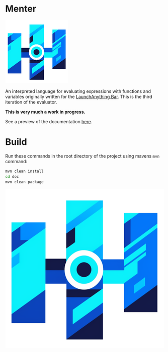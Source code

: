 # Menter

![Menter Thumbnail](doc/guide/img/navbar_icon.png)

An interpreted language for evaluating expressions with functions and variables originally written for the
[LaunchAnything Bar](https://github.com/YanWittmann/launch-anything). This is the third iteration of the evaluator.

**This is very much a work in progress.**

See a preview of the documentation [here](https://yanwittmann.de/projects/menter/guide/introduction.html).

# Build

Run these commands in the root directory of the project using mavens `mvn` command:

```bash
mvn clean install
cd doc
mvn clean package
```

![Menter Thumbnail](doc/guide/img/navbar_icon_original.png)
